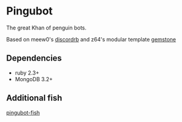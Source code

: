 # Pingubot

The great Khan of penguin bots.

Based on meew0's [discordrb](https://github.com/meew0/discordrb) and z64's modular template [gemstone](https://github.com/z64/gemstone)

## Dependencies
* ruby 2.3+
* MongoDB 3.2+

## Additional fish
[pingubot-fish](https://github.com/krfreak/pingubot-fish)
